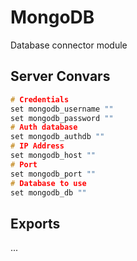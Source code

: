 # MongoDB

Database connector module

## Server Convars
```c
# Credentials
set mongodb_username ""
set mongodb_password ""
# Auth database
set mongodb_authdb ""
# IP Address
set mongodb_host ""
# Port
set mongodb_port ""
# Database to use
set mongodb_db ""
```

## Exports

...